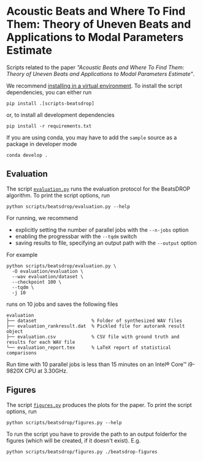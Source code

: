 # Acoustic Beats and Where To Find Them: Theory of Uneven Beats and Applications to Modal Parameters Estimate
Scripts related to the paper _"Acoustic Beats and Where To Find Them: Theory of Uneven Beats and Applications to Modal Parameters Estimate"_.

We recommend [installing in a virtual environment](../../README.md#install).
To install the script dependencies, you can either run
```
pip install .[scripts-beatsdrop]
```
or, to install all development dependencies
```
pip install -r requirements.txt
```
If you are using conda, you may have to add the `sample` source as a package in developer mode
```
conda develop .
```

## Evaluation
The script [`evaluation.py`](evaluation.py) runs the evaluation protocol for the BeatsDROP algorithm. To print the script options, run
```
python scripts/beatsdrop/evaluation.py --help
```

For running, we recommend
 - explicitly setting the number of parallel jobs with the `--n-jobs` option
 - enabling the progressbar with the `--tqdm` switch
 - saving results to file, specifying an output path with the `--output` option

For example
```
python scripts/beatsdrop/evaluation.py \
  -O evaluation/evaluation \
  --wav evaluation/dataset \
  --checkpoint 100 \
  --tqdm \
  -j 10
```
runs on 10 jobs and saves the following files
```
evaluation
├── dataset                    % Folder of synthesized WAV files
├── evaluation_rankresult.dat  % Pickled file for autorank result object
├── evaluation.csv             % CSV file with ground truth and results for each WAV file
└── evaluation_report.tex      % LaTeX report of statistical comparisons
```

Run time with 10 parallel jobs is less than 15 minutes on an Intel® Core™ i9-9820X CPU at 3.30GHz.

## Figures
The script [`figures.py`](figures.py) produces the plots for the paper. To print the script options, run
```
python scripts/beatsdrop/figures.py --help
```

To run the script you have to provide the path to an output folderfor the figures (which will be created, if it doesn't exist). E.g.
```
python scripts/beatsdrop/figures.py ./beatsdrop-figures
```
